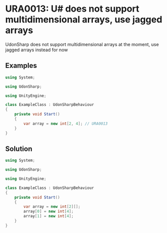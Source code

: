 # URA0013: U# does not support multidimensional arrays, use jagged arrays

UdonSharp does not support multidimensional arrays at the moment, use jagged arrays instead for now

## Examples

```csharp
using System;

using UdonSharp;

using UnityEngine;

class ExampleClass : UdonSharpBehaviour
{
    private void Start()
    {
        var array = new int[2, 4]; // URA0013
    }
}
```

## Solution

```csharp
using System;

using UdonSharp;

using UnityEngine;

class ExampleClass : UdonSharpBehaviour
{
    private void Start()
    {
        var array = new int[2][];
        array[0] = new int[4];
        array[1] = new int[4];
    }
}
```
